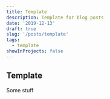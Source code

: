 ```yaml
---
title: Template
description: Template for blog posts
date: '2019-12-13'
draft: true
slug: '/posts/template'
tags:
  - template
showInProjects: false
---
```


## Template

Some stuff
